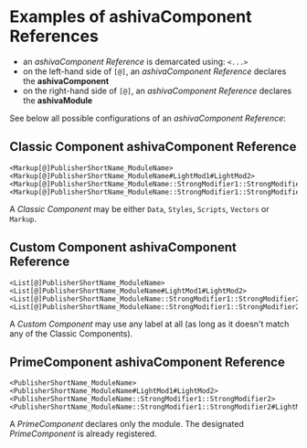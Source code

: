 # Examples of ashivaComponent References

 - an *ashivaComponent Reference*  is demarcated using: `<...>`
 - on the left-hand side of `[@]`, an *ashivaComponent Reference* declares the **ashivaComponent**
 - on the right-hand side of `[@]`, an *ashivaComponent Reference* declares the **ashivaModule**

See below all possible configurations of an *ashivaComponent Reference*:


## Classic Component ashivaComponent Reference
```
<Markup[@]PublisherShortName_ModuleName>
<Markup[@]PublisherShortName_ModuleName#LightMod1#LightMod2>
<Markup[@]PublisherShortName_ModuleName::StrongModifier1::StrongModifier2>
<Markup[@]PublisherShortName_ModuleName::StrongModifier1::StrongModifier2#LightMod1#LightMod2>
```
A *Classic Component* may be either `Data`, `Styles`, `Scripts`, `Vectors` or `Markup`.


## Custom Component ashivaComponent Reference
```
<List[@]PublisherShortName_ModuleName>
<List[@]PublisherShortName_ModuleName#LightMod1#LightMod2>
<List[@]PublisherShortName_ModuleName::StrongModifier1::StrongModifier2>
<List[@]PublisherShortName_ModuleName::StrongModifier1::StrongModifier2#LightMod1#LightMod2>
```
A *Custom Component* may use any label at all (as long as it doesn't match any of the Classic Components).


## PrimeComponent ashivaComponent Reference
```
<PublisherShortName_ModuleName>
<PublisherShortName_ModuleName#LightMod1#LightMod2>
<PublisherShortName_ModuleName::StrongModifier1::StrongModifier2>
<PublisherShortName_ModuleName::StrongModifier1::StrongModifier2#LightMod1#LightMod2>
```
A *PrimeComponent* declares only the module. The designated *PrimeComponent* is already registered.
